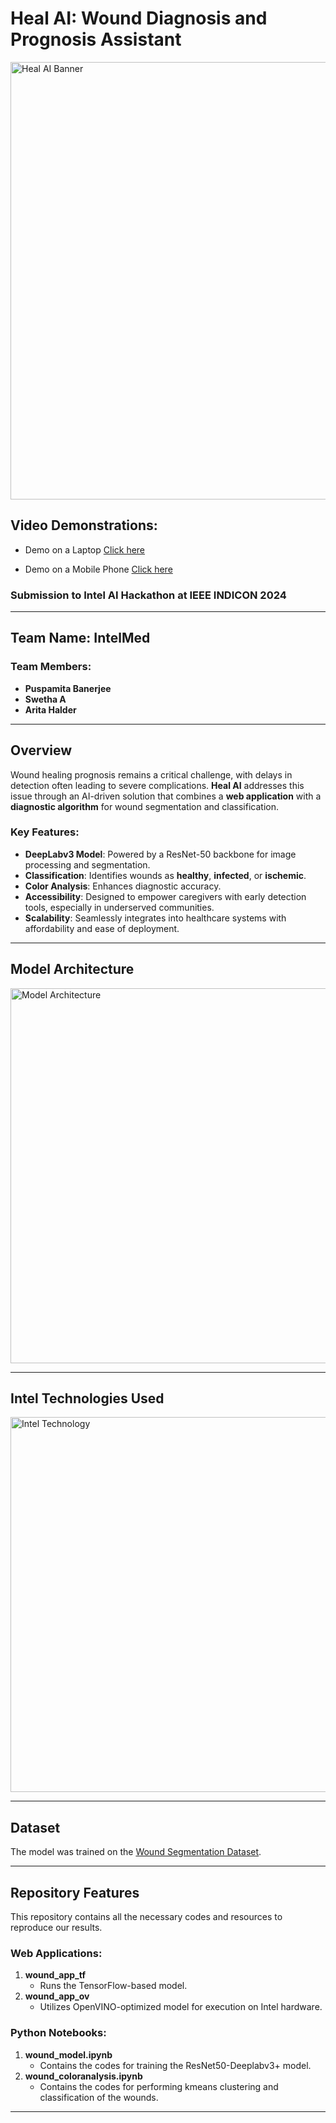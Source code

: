 # **Heal AI: Wound Diagnosis and Prognosis Assistant**  

<img src="https://github.com/user-attachments/assets/21b320ea-a816-4c52-b953-5a1970c36a09" alt="Heal AI Banner" width="700"/>  

## Video Demonstrations:

- Demo on a Laptop [Click here](https://github.com/user-attachments/assets/16bb879a-b5f4-4972-a648-6338a865ea6c)

- Demo on a Mobile Phone [Click here](https://github.com/user-attachments/assets/7b70a8ac-3e97-40f3-8b2d-0a85c4bfc2f1)


### Submission to **Intel AI Hackathon** at **IEEE INDICON 2024**  

---

## **Team Name:** IntelMed  
### **Team Members:**  
- **Puspamita Banerjee**  
- **Swetha A**  
- **Arita Halder**  

---

## **Overview**  
Wound healing prognosis remains a critical challenge, with delays in detection often leading to severe complications. **Heal AI** addresses this issue through an AI-driven solution that combines a **web application** with a **diagnostic algorithm** for wound segmentation and classification.

### **Key Features:**  
- **DeepLabv3 Model**: Powered by a ResNet-50 backbone for image processing and segmentation.  
- **Classification**: Identifies wounds as **healthy**, **infected**, or **ischemic**.  
- **Color Analysis**: Enhances diagnostic accuracy.  
- **Accessibility**: Designed to empower caregivers with early detection tools, especially in underserved communities.  
- **Scalability**: Seamlessly integrates into healthcare systems with affordability and ease of deployment.  

---

## **Model Architecture**  
<img src="https://github.com/user-attachments/assets/66fc4ca5-5677-4fe0-916f-c277cd1311b0" alt="Model Architecture" width="600"/>  

---

## **Intel Technologies Used**  
<img src="https://github.com/user-attachments/assets/d6b1fee7-648f-4d8a-86a3-c66a98adf85b" alt="Intel Technology" width="600"/>  


---

## **Dataset**  
The model was trained on the [Wound Segmentation Dataset](https://www.kaggle.com/datasets/leoscode/wound-segmentation-images/data).  

---

## **Repository Features**  

This repository contains all the necessary codes and resources to reproduce our results.  

### **Web Applications:**  
1. **wound_app_tf**  
   - Runs the TensorFlow-based model.  
2. **wound_app_ov**  
   - Utilizes OpenVINO-optimized model for execution on Intel hardware.
  
### **Python Notebooks:**  
1. **wound_model.ipynb**  
   - Contains the codes for training the ResNet50-Deeplabv3+ model.  
2. **wound_coloranalysis.ipynb**  
   - Contains the codes for performing kmeans clustering and classification of the wounds.  

---

